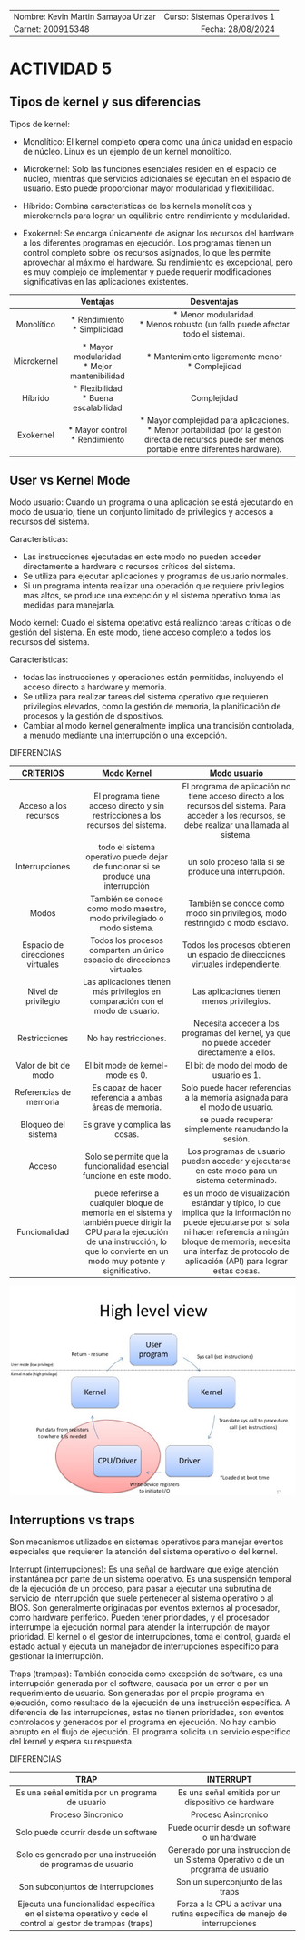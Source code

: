 |              |                |
|    :---      |      ---:      |
| Nombre: Kevin Martin Samayoa Urizar | Curso: Sistemas Operativos 1 |
| Carnet: 200915348                   | Fecha: 28/08/2024            |

# ACTIVIDAD 5

## Tipos de kernel y sus diferencias

Tipos de kernel:
* Monolítico: El kernel completo opera como una
única unidad en espacio de núcleo. Linux es un
ejemplo de un kernel monolítico.

* Microkernel: Solo las funciones esenciales
residen en el espacio de núcleo, mientras que
servicios adicionales se ejecutan en el espacio
de usuario. Esto puede proporcionar mayor
modularidad y flexibilidad.

* Híbrido: Combina características de los kernels
monolíticos y microkernels para lograr un
equilibrio entre rendimiento y modularidad.

* Exokernel: Se encarga únicamente de asignar los 
recursos del hardware a los diferentes programas 
en ejecución. Los programas tienen un control completo 
sobre los recursos asignados, lo que les permite 
aprovechar al máximo el hardware. Su rendimiento es
excepcional, pero es muy complejo de implementar
y puede requerir modificaciones significativas en las 
aplicaciones existentes.

|              |   Ventajas   |  Desventajas   |
|    :---:     |     :---:    |     :---:      |
| Monolítico   | * Rendimiento <br /> * Simplicidad | * Menor modularidad. <br /> * Menos robusto (un fallo puede afectar todo el sistema). |
| Microkernel  | * Mayor modularidad <br /> * Mejor mantenibilidad | * Mantenimiento ligeramente menor <br /> * Complejidad |
| Híbrido      | * Flexibilidad <br /> * Buena escalabilidad | Complejidad |
| Exokernel    | * Mayor control <br /> * Rendimiento | * Mayor complejidad para aplicaciones. <br /> * Menor portabilidad (por la gestión directa de recursos puede ser menos portable entre diferentes hardware). |

## User vs Kernel Mode
Modo usuario: Cuando un programa o una aplicación se está ejecutando en modo de usuario, tiene un conjunto limitado de privilegios y accesos a recursos del sistema. 

Caracteristicas:
* Las instrucciones ejecutadas en este modo no pueden acceder directamente a hardware o recursos críticos del sistema.
* Se utiliza para ejecutar aplicaciones y programas de usuario normales.
* Si un programa intenta realizar una operación que requiere privilegios mas altos, se produce una excepción y el sistema operativo toma las medidas para manejarla.

Modo kernel: Cuado el sistema opetativo está realizndo tareas críticas o de gestión del sistema. En este modo, tiene acceso completo a todos los recursos del sistema.

Caracteristicas: 
* todas las instrucciones y operaciones están permitidas, incluyendo el acceso directo a hardware y memoria.
* Se utiliza para realizar tareas del sistema operativo que requieren privilegios elevados, como la gestión de memoria, la planificación de procesos y la gestión de dispositivos.
* Cambiar al modo kernel generalmente implica una trancisión controlada, a menudo mediante una interrupción o una excepción.

DIFERENCIAS

|  CRITERIOS   |   Modo Kernel   |  Modo usuario   |
|    :---:     |     :---:       |     :---:       |
|  Acceso a los recursos   | El programa tiene acceso directo y sin restricciones a los recursos del sistema. | El programa de aplicación no tiene acceso directo a los recursos del sistema. Para acceder a los recursos, se debe realizar una llamada al sistema. |
| Interrupciones | todo el sistema operativo puede dejar de funcionar si se produce una interrupción | un solo proceso falla si se produce una interrupción. |
|  Modos   | También se conoce como modo maestro, modo privilegiado o modo sistema. | También se conoce como modo sin privilegios, modo restringido o modo esclavo. |
| Espacio de direcciones virtuales |  Todos los procesos comparten un único espacio de direcciones virtuales. | Todos los procesos obtienen un espacio de direcciones virtuales independiente. |
| Nivel de privilegio | Las aplicaciones tienen más privilegios en comparación con el modo de usuario. | Las aplicaciones tienen menos privilegios. |
| Restricciones | No hay restricciones.   | Necesita acceder a los programas del kernel, ya que no puede acceder directamente a ellos. |
| Valor de bit de modo | El bit mode de kernel-mode es 0. | El bit de modo del modo de usuario es 1. |
| Referencias de memoria | Es capaz de hacer referencia a ambas áreas de memoria. | Solo puede hacer referencias a la memoria asignada para el modo de usuario. |
| Bloqueo del sistema | Es grave y complica las cosas. |  se puede recuperar simplemente reanudando la sesión. |
| Acceso | Solo se permite que la funcionalidad esencial funcione en este modo. | Los programas de usuario pueden acceder y ejecutarse en este modo para un sistema determinado. |
| Funcionalidad | puede referirse a cualquier bloque de memoria en el sistema y también puede dirigir la CPU para la ejecución de una instrucción, lo que lo convierte en un modo muy potente y significativo. |  es un modo de visualización estándar y típico, lo que implica que la información no puede ejecutarse por sí sola ni hacer referencia a ningún bloque de memoria; necesita una interfaz de protocolo de aplicación (API) para lograr estas cosas. |

![Diagrama de modo usuario vs modo kernel](Imagenes/actividad1_Modes_user_kernel.jpg)

## Interruptions vs traps
Son mecanismos utilizados en sistemas operativos para manejar eventos especiales que requieren la atención del sistema operativo o del kernel. 

Interrupt (interrupciones): Es una señal de hardware que exige atención instantánea por parte de un sistema operativo. Es una suspensión temporal de la ejecución de un proceso, para pasar a ejecutar una subrutina de servicio de interrupción que suele pertenecer al sistema operativo o al BIOS. Son generalmente originadas por eventos externos al procesador, como hardware periferico. Pueden tener prioridades, y el procesador interrumpe la ejecución normal para atender la interrupción de mayor prioridad. El kernel o el gestor de interrupciones, toma el control, guarda el estado actual y ejecuta un manejador de interrupciones específico para gestionar la interrupción. 

Traps (trampas): También conocida como excepción de software, es una interrupción generada por el software, causada por un error o por un requerimiento de usuario. Son generadas por el propio programa en ejecución, como resultado de la ejecución de una instrucción específica. A diferencia de las interrupciones, estas no tienen prioridades, son eventos controlados y generados por el programa en ejecución. No hay cambio abrupto en el flujo de ejecución. El programa solicita un servicio especifico del kernel y espera su respuesta.

DIFERENCIAS

|  TRAP   |   INTERRUPT   |
|    :---:     |     :---:       |
| Es una señal emitida por un programa de usuario | Es una señal emitida por un dispositivo de hardware |
| Proceso Sincronico | Proceso Asincronico |
| Solo puede ocurrir desde un software | Puede ocurrir desde un software o un hardware |
| Solo es generado por una instrucción de programas de usuario | Generado por una instruccion de un Sistema Operativo o de un programa de usuario |
| Son subconjuntos de interrupciones | Son un superconjunto de las traps |
| Ejecuta una funcionalidad específica en el sistema operativo y cede el control al gestor de trampas (traps) | Forza a la CPU a activar una rutina específica de manejo de interrupciones |



